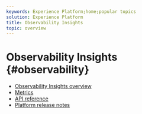 ```yaml
---
keywords: Experience Platform;home;popular topics
solution: Experience Platform
title: Observability Insights
topic: overview
---
```


# Observability Insights {#observability}

* [Observability Insights overview](home.md)
* [Metrics](metrics.md)
* [API reference](https://www.adobe.io/apis/experienceplatform/home/api-reference.html#!acpdr/swagger-specs/observability-insights.yaml)
* [Platform release notes](../release-notes/latest/latest.md)